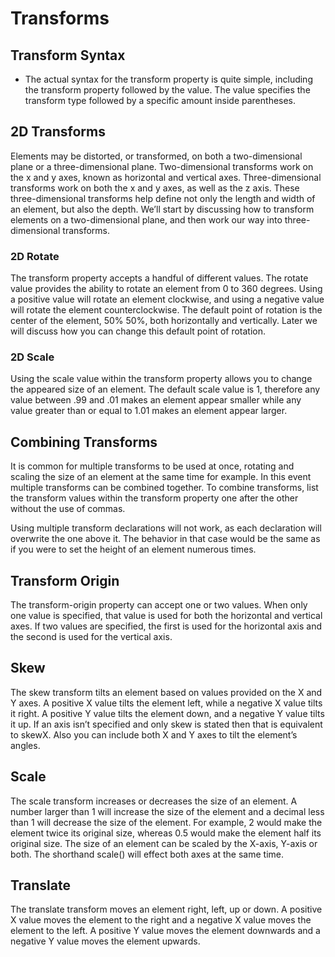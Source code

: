 # Transforms
## Transform Syntax
* The actual syntax for the transform property is quite simple, including the transform property followed by the value. The value specifies the transform type followed by a specific amount inside parentheses.
## 2D Transforms
Elements may be distorted, or transformed, on both a two-dimensional plane or a three-dimensional plane. Two-dimensional transforms work on the x and y axes, known as horizontal and vertical axes. Three-dimensional transforms work on both the x and y axes, as well as the z axis. These three-dimensional transforms help define not only the length and width of an element, but also the depth. We’ll start by discussing how to transform elements on a two-dimensional plane, and then work our way into three-dimensional transforms.
### 2D Rotate
 The transform property accepts a handful of different values. The rotate value provides the ability to rotate an element from 0 to 360 degrees. Using a positive value will rotate an element clockwise, and using a negative value will rotate the element counterclockwise. The default point of rotation is the center of the element, 50% 50%, both horizontally and vertically. Later we will discuss how you can change this default point of rotation.

 ### 2D Scale
 Using the scale value within the transform property allows you to change the appeared size of an element. The default scale value is 1, therefore any value between .99 and .01 makes an element appear smaller while any value greater than or equal to 1.01 makes an element appear larger.

 ## Combining Transforms

 It is common for multiple transforms to be used at once, rotating and scaling the size of an element at the same time for example. In this event multiple transforms can be combined together. To combine transforms, list the transform values within the transform property one after the other without the use of commas.

Using multiple transform declarations will not work, as each declaration will overwrite the one above it. The behavior in that case would be the same as if you were to set the height of an element numerous times.

## Transform Origin
The transform-origin property can accept one or two values. When only one value is specified, that value is used for both the horizontal and vertical axes. If two values are specified, the first is used for the horizontal axis and the second is used for the vertical axis.

## Skew
The skew transform tilts an element based on values provided on the X and Y axes. A positive X value tilts the element left, while a negative X value tilts it right. A positive Y value tilts the element down, and a negative Y value tilts it up. If an axis isn’t specified and only skew is stated then that is equivalent to skewX. Also you can include both X and Y axes to tilt the element’s angles.

## Scale
The scale transform increases or decreases the size of an element. A number larger than 1 will increase the size of the element and a decimal less than 1 will decrease the size of the element. For example, 2 would make the element twice its original size, whereas 0.5 would make the element half its original size. The size of an element can be scaled by the X-axis, Y-axis or both. The shorthand scale() will effect both axes at the same time.

## Translate
The translate transform moves an element right, left, up or down. A positive X value moves the element to the right and a negative X value moves the element to the left. A positive Y value moves the element downwards and a negative Y value moves the element upwards.